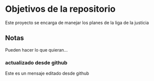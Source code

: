 # Objetivos de la repositorio

Este proyecto se encarga de manejar los planes de la liga de la justicia


## Notas
Pueden hacer lo que quieran...

### actualizado desde github
Este es un mensaje editado desde github
